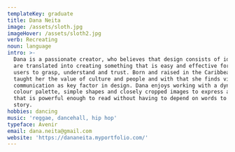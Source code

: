 ```yaml
---
templateKey: graduate
title: Dana Neita
image: /assets/sloth.jpg
imageHover: /assets/sloth2.jpg
verb: Recreating
noun: language
intro: >-
  Dana is a passionate creator, who believes that design consists of ideas that
  are translated into creating something that is easy and effective for all
  users to grasp, understand and trust. Born and raised in the Caribbean, it has
  taught her the value of culture and people and with that she finds visual
  communication as key factor in design. Dana enjoys working with a dynamic
  colour palette, simple shapes and closely cropped images to express a language
  that is powerful enough to read without having to depend on words to tell a
  story.
hobbies: dancing
music: 'reggae, dancehall, hip hop'
typeface: Avenir
email: dana.neita@gmail.com
website: 'https://dananeita.myportfolio.com/'
---
```


